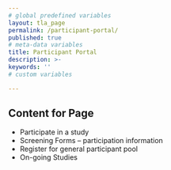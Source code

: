 ```yaml
---
# global predefined variables
layout: tla_page
permalink: /participant-portal/
published: true
# meta-data variables
title: Participant Portal
description: >-
keywords: ''
# custom variables

---
```

## Content for Page
- Participate in a study
- Screening Forms – participation information
- Register for general participant pool
- On-going Studies
